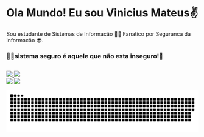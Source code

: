 # Ola Mundo! Eu sou Vinicius Mateus✌
Sou estudante de Sistemas de Informacão 🐱‍💻 Fanatico por Seguranca da informacão 😎. 

### 🐱‍👤sistema seguro é aquele que não esta inseguro!🤝

##

<div>
  
  <a href="https://github.com/ViniciusMat">
  <img height="180em" src="https://github-readme-stats.vercel.app/api?username=ViniciusMat&show_icons=true&theme=dracula&include_all_commits=true&count_private=true"/>
  <img height="180em" src="https://github-readme-stats.vercel.app/api/top-langs/?username=ViniciusMat&layout=compact&langs_count=7&theme=dracula"/>
</div>
  <div> 
 <a href="https://www.instagram.com/vinicius.matt/" target="_blank"><img src="https://img.shields.io/badge/-Instagram-%23E4405F?style=for-the-badge&logo=instagram&logoColor=white" target="_blank"></a>
 <a href="https://www.facebook.com/profile.php?id=100006138168027/" target="_blank"><img src="https://img.shields.io/badge/Facebook-1877F2?style=for-the-badge&logo=facebook&logoColor=white"></a>

![Snake animation](https://github.com/ViniciusMat/ViniciusMat/blob/output/github-contribution-grid-snake.svg)
